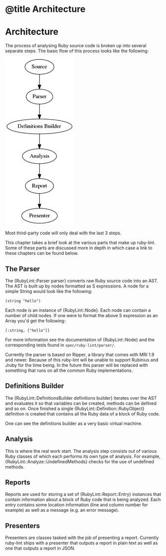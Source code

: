 # @title Architecture
# Architecture

The process of analysing Ruby source code is broken up into several separate
steps. The basic flow of this process looks like the following:

![ruby-lint flow](images/flow.png)

Most third-party code will only deal with the last 3 steps.

This chapter takes a brief look at the various parts that make up ruby-lint.
Some of these parts are discussed more in depth in which case a link to these
chapters can be found below.

## The Parser

The {RubyLint::Parser parser} converts raw Ruby source code into an AST. The
AST is built up by nodes formatted as S expressions. A node for a simple String
would look like the following:

    (string "hello")

Each node is an instance of {RubyLint::Node}. Each node can contain a number of
child nodes. If one were to format the above S expression as an Array you'd get
the following:

    [:string, ["hello"]]

For more information see the documentation of {RubyLint::Node} and the
corresponding tests found in `spec/ruby-lint/parser/`.

Currently the parser is based on Ripper, a library that comes with MRI 1.9 and
newer. Because of this ruby-lint will be unable to support Rubinius and Jruby
for the time being. In the future this parser will be replaced with something
that runs on all the common Ruby implementations.

## Definitions Builder

The {RubyLint::DefinitionsBuilder definitions builder} iterates over the AST
and evaluates it so that variables can be created, methods can be defined and
so on. Once finished a single {RubyLint::Definition::RubyObject} definition is
created that contains all the Ruby data of a block of Ruby code.

One can see the definitions builder as a very basic virtual machine.

## Analysis

This is where the real work start. The analysis step consists out of various
Ruby classes of which each performs its own type of analysis. For example,
{RubyLint::Analyze::UndefinedMethods} checks for the use of undefined methods.

## Reports

Reports are used for storing a set of {RubyLint::Report::Entry} instances that
contain information about a block of Ruby code that is being analyzed. Each
entry contains some location information (line and column number for example)
as well as a message (e.g. an error message).

## Presenters

Presenters are classes tasked with the job of presenting a report. Currently
ruby-lint ships with a presenter that outputs a report in plain text as well as
one that outputs a report in JSON.
